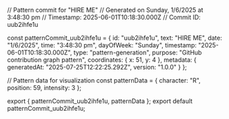 // Pattern commit for "HIRE ME"
// Generated on Sunday, 1/6/2025 at 3:48:30 pm
// Timestamp: 2025-06-01T10:18:30.000Z
// Commit ID: uub2ihfe1u

const patternCommit_uub2ihfe1u = {
  id: "uub2ihfe1u",
  text: "HIRE ME",
  date: "1/6/2025",
  time: "3:48:30 pm",
  dayOfWeek: "Sunday",
  timestamp: "2025-06-01T10:18:30.000Z",
  type: "pattern-generation",
  purpose: "GitHub contribution graph pattern",
  coordinates: {
    x: 51,
    y: 4
  },
  metadata: {
    generatedAt: "2025-07-25T12:22:25.292Z",
    version: "1.0.0"
  }
};

// Pattern data for visualization
const patternData = {
  character: "R",
  position: 59,
  intensity: 3
};

export { patternCommit_uub2ihfe1u, patternData };
export default patternCommit_uub2ihfe1u;
